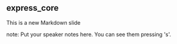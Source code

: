 ##  express_core

This is a new Markdown slide

note:
    Put your speaker notes here.
    You can see them pressing 's'.
